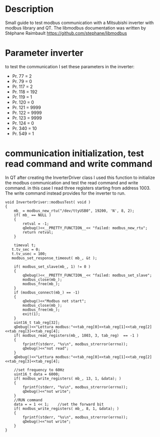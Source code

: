 # Description
Small guide to test modbus communication with a Mitsubishi inverter with modbus library and QT.
The libmodbus documentation was written by Stéphane Raimbault https://github.com/stephane/libmodbus

# Parameter inverter
to test the communication I set these parameters in the inverter:
- Pr. 77 = 2
- Pr. 79 = 0
- Pr. 117 = 2 
- Pr. 118 = 192
- Pr. 119 = 1
- Pr. 120 = 0
- Pr. 121 = 9999
- Pr. 122 = 9999
- Pr. 123 = 9999
- Pr. 124 = 0
- Pr. 340 = 10
- Pr. 549 = 1

# communication initialization, test read command and write command
In QT after creating the InverterDriver class I used this function to initialize the modbus communication and test the read command and write command.
in this case I read three registers starting from address 1003.
The write command instead provides for the inverter to run.

    void InverterDriver::modbusTest( void )
    {
        mb_ = modbus_new_rtu("/dev/ttyUSB0", 19200, 'N', 8, 2);
        if( mb_ == NULL )
        {
            retval = -1;
            qDebug()<<__PRETTY_FUNCTION__<< "failed: modbus_new_rtu";
            return retval;
        }  
        
        timeval t;
       t.tv_sec = 0;
       t.tv_usec = 100;
       modbus_set_response_timeout( mb_, &t );
       
        if( modbus_set_slave(mb_, 1) != 0 )
        {
            qDebug()<<__PRETTY_FUNCTION__<< "failed: modbus_set_slave";
            modbus_close(mb_);
            modbus_free(mb_);
        }
        if (modbus_connect(mb_) == -1) 
        {
            qDebug()<<"Modbus not start";
            modbus_close(mb_);
            modbus_free(mb_);
            exit(1);
        }
        uint16_t tab_reg[32];
        qDebug()<<"Lettura modbus:"<<tab_reg[0]<<tab_reg[1]<<tab_reg[2]<<tab_reg[3]<<tab_reg[4];
        if( modbus_read_registers(mb_, 1003, 3, tab_reg)  == -1 )
        {
            fprintf(stderr, "%s\n", modbus_strerror(errno));
            qDebug()<<"not read";
        }
        qDebug()<<"Lettura modbus:"<<tab_reg[0]<<tab_reg[1]<<tab_reg[2]<<tab_reg[3]<<tab_reg[4];

        //set frequency to 60Hz
        uint16_t data = 6000;
        if( modbus_write_registers( mb_, 13, 1, &data); )
        {
            fprintf(stderr, "%s\n", modbus_strerror(errno));
            qDebug()<<"not write";
        }
        //RUN command
        data = = 1 << 1;    //set the forward bit
        if( modbus_write_registers( mb_, 8, 1, &data); )
        {
            fprintf(stderr, "%s\n", modbus_strerror(errno));
            qDebug()<<"not write";
        }
    }
    
    
